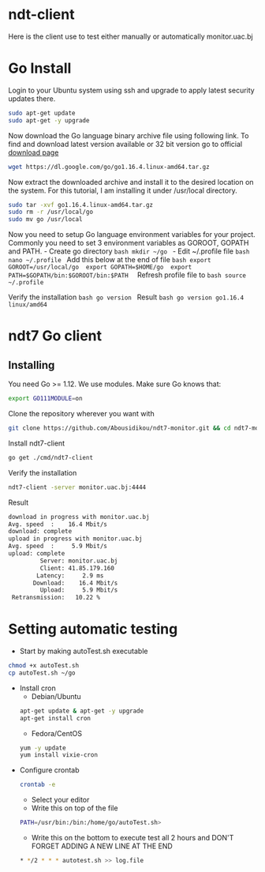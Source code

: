 
# ndt-client

Here is the client use to test either manually or automatically monitor.uac.bj

# Go Install
  Login to your Ubuntu system using ssh and upgrade to apply latest security updates there.
  ```bash
  sudo apt-get update  
  sudo apt-get -y upgrade  
  ```

  Now download the Go language binary archive file using following link. To find and download latest version available or 32 bit version go to official [download page](
      https://golang.org/dl/
  )
  ```bash
  wget https://dl.google.com/go/go1.16.4.linux-amd64.tar.gz   
  ```

  Now extract the downloaded archive and install it to the desired location on the system. For this tutorial, I am installing it under /usr/local directory.
  ```bash
  sudo tar -xvf go1.16.4.linux-amd64.tar.gz  
  sudo rm -r /usr/local/go
  sudo mv go /usr/local 
  ```
  
  Now you need to setup Go language environment variables for your project. Commonly you need to set 3 environment variables as GOROOT, GOPATH and PATH.
    - Create go directory
      ```bash
      mkdir ~/go
      ```
    - Edit ~/.profile file
        ```bash 
        nano ~/.profile
        ```
        Add this below at the end of file
       ```bash
        export GOROOT=/usr/local/go 
        export GOPATH=$HOME/go 
        export PATH=$GOPATH/bin:$GOROOT/bin:$PATH 
       ```
       Refresh profile file to 
       ```bash
         source ~/.profile
       ```
   
    
   Verify the installation 
    ```bash
    go version
    ```
   Result
    ```bash
    go version go1.16.4 linux/amd64
    ```
    
# ndt7 Go client


## Installing

You need Go >= 1.12. We use modules. Make sure Go knows that:

```bash
export GO111MODULE=on
```

Clone the repository wherever you want with

```bash
git clone https://github.com/Abousidikou/ndt7-monitor.git && cd ndt7-monitor
```

Install ndt7-client
```bash
go get ./cmd/ndt7-client
```

Verify the installation 
```bash
ndt7-client -server monitor.uac.bj:4444
```
Result
```bash
download in progress with monitor.uac.bj
Avg. speed  :    16.4 Mbit/s
download: complete
upload in progress with monitor.uac.bj
Avg. speed  :     5.9 Mbit/s
upload: complete
         Server: monitor.uac.bj
         Client: 41.85.179.160
        Latency:     2.9 ms
       Download:    16.4 Mbit/s
         Upload:     5.9 Mbit/s
 Retransmission:   10.22 %
```

# Setting automatic testing

- Start by making autoTest.sh executable
```bash
chmod +x autoTest.sh
cp autoTest.sh ~/go
```
- Install cron
    - Debian/Ubuntu 
    ```bash
    apt-get update & apt-get -y upgrade
    apt-get install cron
    ```
    - Fedora/CentOS
    ```bash
    yum -y update
    yum install vixie-cron
    ```
- Configure crontab
    ```bash
    crontab -e
    ```
    - Select your editor
    - Write this on top of the file
    ```bash
    PATH=/usr/bin:/bin:/home/go/autoTest.sh>
    ```
    - Write this on the bottom to execute test all 2 hours and DON'T FORGET ADDING A NEW LINE AT THE END
    ```bash
    * */2 * * * autotest.sh >> log.file
    ```
    
